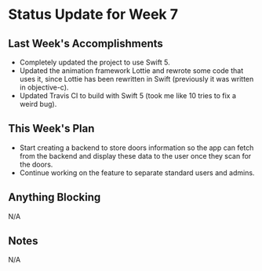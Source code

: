# Status Update for Week 7

## Last Week's Accomplishments
* Completely updated the project to use Swift 5.
* Updated the animation framework Lottie and rewrote some code that uses it, since Lottie has been rewritten in Swift (previously it was written in objective-c).
* Updated Travis CI to build with Swift 5 (took me like 10 tries to fix a weird bug).

## This Week's Plan
* Start creating a backend to store doors information so the app can fetch from the backend and display these data to the user once they scan for the doors. 
* Continue working on the feature to separate standard users and admins.

## Anything Blocking
N/A

## Notes
N/A
